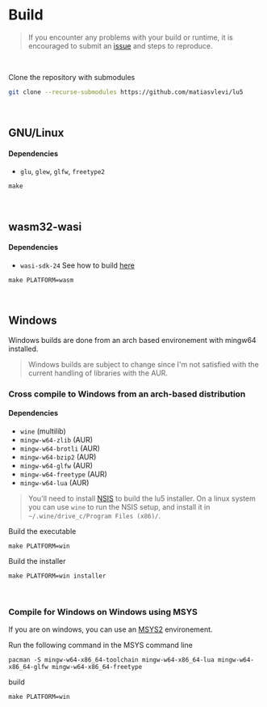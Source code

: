 # Build

> If you encounter any problems with your build or runtime, it is encouraged to submit an [issue](https://github.com/matiasvlevi/lu5/issues) and steps to reproduce.

<br/>

Clone the repository with submodules

```sh
git clone --recurse-submodules https://github.com/matiasvlevi/lu5
```

<br/>

## GNU/Linux

#### Dependencies

* `glu`, `glew`, `glfw`, `freetype2`


```
make
```


<br/>

## wasm32-wasi

#### Dependencies

* `wasi-sdk-24` See how to build [here](https://github.com/WebAssembly/wasi-sdk)

```
make PLATFORM=wasm
```


<br/>

## Windows

Windows builds are done from an arch based environement with mingw64 installed.

> Windows builds are subject to change since I'm not satisfied with the current handling of libraries with the AUR. 

### Cross compile to Windows from an arch-based distribution

#### Dependencies

* `wine` (multilib)
* `mingw-w64-zlib` (AUR)
* `mingw-w64-brotli` (AUR)
* `mingw-w64-bzip2` (AUR)
* `mingw-w64-glfw` (AUR)
* `mingw-w64-freetype` (AUR)
* `mingw-w64-lua` (AUR)

> You'll need to install [NSIS](https://nsis.sourceforge.io/Download) to build the lu5 installer.
> On a linux system you can use `wine` to run the NSIS setup, and install it in `~/.wine/drive_c/Program Files (x86)/`.



Build the executable

```
make PLATFORM=win
```

Build the installer

```
make PLATFORM=win installer
```

<br/>

### Compile for Windows on Windows using MSYS

If you are on windows, you can use an [MSYS2](https://www.msys2.org/) environement.


Run the following command in the MSYS command line

```
pacman -S mingw-w64-x86_64-toolchain mingw-w64-x86_64-lua mingw-w64-x86_64-glfw mingw-w64-x86_64-freetype
```

build

```
make PLATFORM=win
```

<br/>
